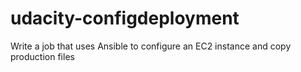 # udacity-configdeployment
Write a job that uses Ansible to configure an EC2 instance and copy production files
